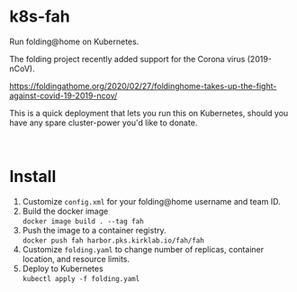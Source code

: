 # k8s-fah
Run folding@home on Kubernetes.

The folding project recently added support for the Corona virus (2019-nCoV). 

https://foldingathome.org/2020/02/27/foldinghome-takes-up-the-fight-against-covid-19-2019-ncov/

This is a quick deployment that lets you run this on Kubernetes, should you have any spare cluster-power you'd like to donate. 

&nbsp;

# Install

1. Customize ```config.xml``` for your folding@home username and team ID.
1. Build the docker image<br>```docker image build . --tag fah```
1. Push the image to a container registry.<br>```docker push fah harbor.pks.kirklab.io/fah/fah```
1. Customize ```folding.yaml``` to change number of replicas, container location, and resource limits.
1. Deploy to Kubernetes<br>```kubectl apply -f folding.yaml```  